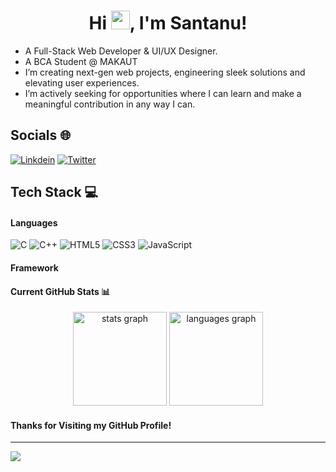 <h1 align="center"> Hi <img src="https://raw.githubusercontent.com/iampavangandhi/iampavangandhi/master/gifs/Hi.gif" width="30px">, I'm Santanu! </br> 
</h1>

- A Full-Stack Web Developer & UI/UX Designer.
- A BCA Student @ MAKAUT
- I’m creating next-gen web projects, engineering sleek solutions and elevating user experiences.
- I’m actively seeking for opportunities where I can learn and make a meaningful contribution in any way I can.
## Socials 🌐
[![Linkdein](https://img.shields.io/badge/linkedin-000?style=for-the-badge&logo=linkedin&logoColor=blue)](https://www.linkedin.com/in/santanu-das44/)
[![Twitter](https://img.shields.io/badge/Twitter-000?style=for-the-badge&logo=X&logoColor=white)](https://twitter.com/shinnen_gg)

## Tech Stack 💻
#### Languages
![C](https://img.shields.io/badge/C-000?style=for-the-badge&logo=C&logoColor=0047AB)
![C++](https://img.shields.io/badge/C++-000?style=for-the-badge&logo=C&logoColor=0047AB)
![HTML5](https://img.shields.io/badge/-HTML5-000?style=for-the-badge&logo=html5)
![CSS3](https://img.shields.io/badge/-CSS3-000?style=for-the-badge&logo=css3&logoColor=blue)
![JavaScript](https://img.shields.io/badge/-JavaScript-000?style=for-the-badge&logo=javascript)

#### Framework

#### Current GitHub Stats 📊
<div align="center">
  <img src="https://github-readme-stats.vercel.app/api?username=santanu-27&hide_title=false&hide_rank=false&show_icons=true&include_all_commits=true&count_private=true&disable_animations=false&theme=dracula&locale=en&hide_border=false" height="150" alt="stats graph"  />
  <img src="https://github-readme-stats.vercel.app/api/top-langs?username=santanu-27&locale=en&hide_title=false&layout=compact&card_width=320&langs_count=5&theme=dracula&hide_border=false" height="150" alt="languages graph"  />
</div>


#### Thanks for Visiting my GitHub Profile!

---

[![](https://visitcount.itsvg.in/api?id=santanu-27&label=Profile%20Views&icon=5&pretty=true)](https://visitcount.itsvg.in)
